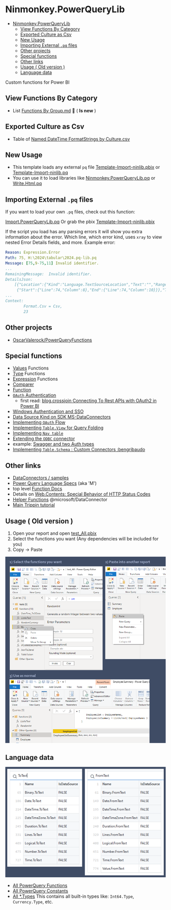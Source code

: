 # Ninmonkey.PowerQueryLib


- [Ninmonkey.PowerQueryLib](#ninmonkeypowerquerylib)
  - [View Functions By Category](#view-functions-by-category)
  - [Exported Culture as Csv](#exported-culture-as-csv)
  - [New Usage](#new-usage)
  - [Importing External `.pq` files](#importing-external-pq-files)
  - [Other projects](#other-projects)
  - [Special functions](#special-functions)
  - [Other links](#other-links)
  - [Usage ( Old version )](#usage--old-version-)
  - [Language data](#language-data)

Custom functions for Power BI

## View Functions By Category 

- List [Functions By Group.md](./source/readme.md) 📌 ( <b>Is new</b> ) 

## Exported Culture as Csv

- Table of [Named DateTime FormatStrings by Culture.csv](./Examples/Export-Culture/csv/NamedDateFormatStrings.csv)

## New Usage

- This template loads any external `pq` file [Template-Import-ninlib.pbix](./Template-Import-ninlib.pbix) or [Template-Import-ninlib.pq](./Template-Import-ninlib.pq)
- You can use it to load libraries like [Ninmonkey.PowerQueryLib.pq](./build/2024-04.ninlib.pq) or [Write.Html.pq](https://github.com/ninmonkey/Ninmonkey.PowerQueryLib/blob/c56147e99962d8d9bfc1b5f5b0799700fa2d65ca/source-modules/Write.Html.module.pq)

## Importing External `.pq` files

If you want to load your own `.pq` files, check out this function:

[Import.PowerQueryLib.pq](https://github.com/ninmonkey/Ninmonkey.PowerQueryLib/blob/3a2bd38021b43703af5e8444881bfda5c9d00db2/source/Evaluate/Example/Import.PowerQueryLib.pq.example) Or grab the pbix [Template-Import-ninlib.pbix](./Template-Import-ninlib.pbix)

If the script you load has any parsing errors it will show you extra information about the error. Which line, which error kind, uses `xray` to view nested Error Details fields, and more. 
Example error:
```yml
Reason: Expression.Error
Path: 75, H:\2024\tabular\2024.pq-lib.pq
Message: [75,9-75,11] Invalid identifier.
...
RemainingMessage:  Invalid identifier.
DetailsJson: 
    [{"Location":{"Kind":"Language.TextSourceLocation","Text":"","Range":
     {"Start":{"Line":74,"Column":8},"End":{"Line":74,"Column":10}}},"Text":"Invalid identifier."}]
...
Context: 
        Format.Csv = Csv,
        23
```

## Other projects

- [OscarValerock/PowerQueryFunctions](https://github.com/OscarValerock/PowerQueryFunctions)

## Special functions

- [Values](https://docs.microsoft.com/en-us/powerquery-m/value-functions) Functions
- [Type](https://docs.microsoft.com/en-us/powerquery-m/type-functions) Functions
- [Expression](https://docs.microsoft.com/en-us/powerquery-m/expression-functions) Functions
- [Comparer](https://docs.microsoft.com/en-us/powerquery-m/comparer-functions)
- [Function](https://docs.microsoft.com/en-us/powerquery-m/function-values)
- [`OAuth` Authentication](https://docs.microsoft.com/en-us/power-query/handlingauthentication)
  - first read: [blog.crossjoin Connecting To Rest APIs with OAuth2 in Power BI](https://blog.crossjoin.co.uk/2021/08/29/connecting-to-rest-apis-with-oauth2-authentication-in-power-query-power-bi/)
- [Windows Authentication and SSO](https://docs.microsoft.com/en-us/power-query/additional-connector-functionality)
- [Data Source Kind on SDK MS-DataConnectors](https://github.com/Microsoft/DataConnectors/blob/master/docs/m-extensions.md#data-source-kind)
- [Implementing `OAuth` Flow](https://github.com/Microsoft/DataConnectors/blob/master/docs/m-extensions.md#implementing-an-oauth-flow)
- [Implementing `Table.View` for Query Folding](https://github.com/microsoft/DataConnectors/blob/master/docs/table-view.md)
- [Implementing `Nav table`](https://github.com/microsoft/DataConnectors/blob/master/docs/nav-tables.md)
- [Extending the `ODBC` connector](https://github.com/microsoft/DataConnectors/blob/master/docs/odbc.md)
- example: [Swagger and two Auth types](https://github.com/microsoft/DataConnectors/blob/master/samples/DataWorldSwagger/DataWorldSwagger.pq)
- [Implementing `Table.Schema` : Custom Connectors :bengribaudo](https://bengribaudo.com/blog/2022/06/16/6797/custom-connectors-populating-table-schema)

## Other links

- [DataConnectors / samples](https://github.com/microsoft/DataConnectors/tree/master/samples)
- [Power Query Language Specs](https://docs.microsoft.com/en-us/powerquery-m/power-query-m-language-specification) (aka 'M')
- top level [Function Docs](https://docs.microsoft.com/en-us/powerquery-m/power-query-m-function-reference)
- Details on [Web.Contents: Special Behavior of HTTP Status Codes](https://github.com/microsoft/DataConnectors/blob/master/docs/other-topics.md)
- [Helper Functions](https://github.com/microsoft/DataConnectors/blob/master/docs/helper-functions.md) @microsoft/DataConnector
- [Main Trippin tutorial](https://github.com/microsoft/DataConnectors/tree/master/samples/TripPin)

## Usage ( Old version )

1. Open your report and open [test_All.pbix](source\test\test_All.pbix)
2. Select the functions you want (Any dependencies will be included for you)
3. Copy -> Paste

![searching_csv](./Docs/images/using_Ninmonkey.PowerQueryLib.png)


## Language data

![searching_csv](./Docs/images/searching_language_csv.png)

- [All PowerQuery Functions](./Docs/List_Functions-All.csv)
- [All PowerQuery Constants](./Docs/List_Constants-All.csv)
- [All *.Types](./Docs/List_Types.csv)  This contains all built-in types like: `Int64.Type`, `Currency.Type`, etc.
